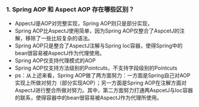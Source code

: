 ### 1. Spring AOP 和 Aspect AOP 存在哪些区别？

- AppectJ是AOP对完整实现，Spring AOP则只是部分实现， 
- Spring AOP比AspectJ使用简单，因为Spring AOP仅整合了AspcetJ的注解，移除了一些比较复杂的语法。 
- Spring AOP只是整合了AspectJ注解与Spring Ioc容器，使得Spring中的bean很容易被AspectJ作为代理使用。
- Spring AOP仅支持代理模式的AOP  
- Spring AOP仅支持方法级别的Pointcuts，不支持字段级别的Pointcuts
- ps：从上述来看，Spring AOP做了两方面努力：一方面是Spring自己对AOP实现上所做对努力（部分实现AOP）；另一方面是Spring AOP在注解方面对AspectJ进行整合所做对努力。其中，第二方面努力打通两AspcetJ与Ioc容器的联系，使得容器中的bean很容易被AspectJ作为代理所使用。

### 



























